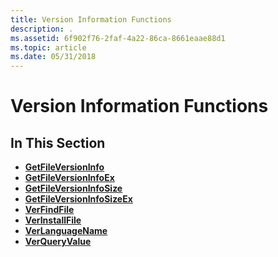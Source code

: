 ```yaml
---
title: Version Information Functions
description: .
ms.assetid: 6f902f76-2faf-4a22-86ca-8661eaae88d1
ms.topic: article
ms.date: 05/31/2018
---
```


# Version Information Functions

## In This Section

-   [**GetFileVersionInfo**](/windows/desktop/api/Winver/nf-winver-getfileversioninfoa)
-   [**GetFileVersionInfoEx**](/windows/desktop/api/Winver/nf-winver-getfileversioninfoexa)
-   [**GetFileVersionInfoSize**](/windows/desktop/api/Winver/nf-winver-getfileversioninfosizea)
-   [**GetFileVersionInfoSizeEx**](/windows/desktop/api/Winver/nf-winver-getfileversioninfosizeexa)
-   [**VerFindFile**](/windows/desktop/api/Winver/nf-winver-verfindfilea)
-   [**VerInstallFile**](/windows/desktop/api/Winver/nf-winver-verinstallfilea)
-   [**VerLanguageName**](/windows/desktop/api/Winver/nf-winver-verlanguagenamea)
-   [**VerQueryValue**](/windows/desktop/api/Winver/nf-winver-verqueryvaluea)

 

 




